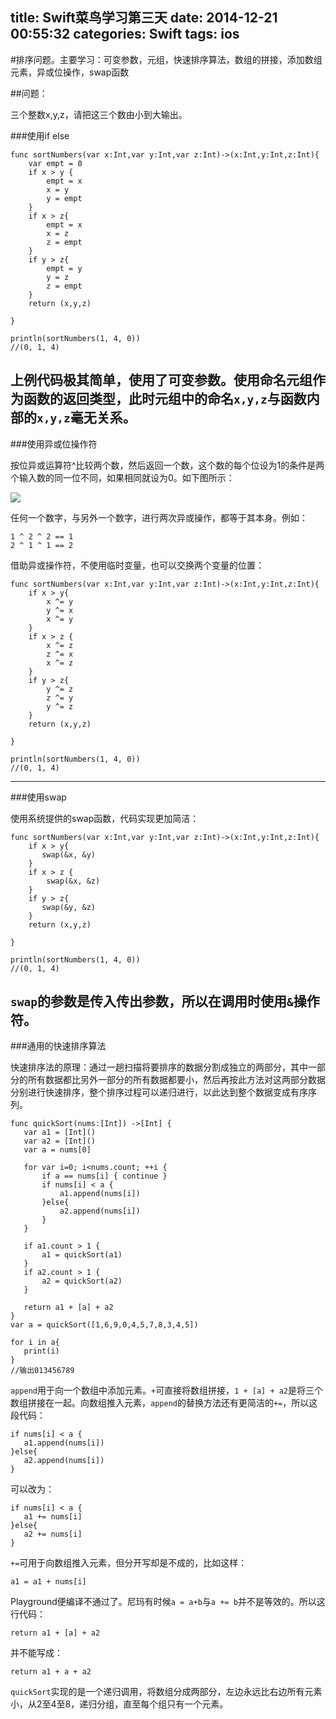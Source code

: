 title: Swift菜鸟学习第三天
date: 2014-12-21 00:55:32
categories: Swift
tags: ios
---
#排序问题。主要学习：可变参数，元组，快速排序算法，数组的拼接，添加数组元素，异或位操作，swap函数
<!-- more -->
##问题：

三个整数x,y,z，请把这三个数由小到大输出。

###使用if else

```
func sortNumbers(var x:Int,var y:Int,var z:Int)->(x:Int,y:Int,z:Int){
    var empt = 0
    if x > y {
        empt = x
        x = y
        y = empt
    }
    if x > z{
        empt = x
        x = z
        z = empt
    }
    if y > z{
        empt = y
        y = z
        z = empt
    }
    return (x,y,z)
    
}

println(sortNumbers(1, 4, 0))
//(0, 1, 4)
```
上例代码极其简单，使用了可变参数。使用命名元组作为函数的返回类型，此时元组中的命名`x,y,z`与函数内部的`x,y,z`毫无关系。
---
###使用异或位操作符

按位异或运算符^比较两个数，然后返回一个数，这个数的每个位设为1的条件是两个输入数的同一位不同，如果相同就设为0。如下图所示： 

![](http://yangxiaolei.qiniudn.com/bitwiseXOR_2x.png)

任何一个数字，与另外一个数字，进行两次异或操作，都等于其本身。例如：

```
1 ^ 2 ^ 2 == 1
2 ^ 1 ^ 1 == 2

```

借助异或操作符，不使用临时变量，也可以交换两个变量的位置：

```
func sortNumbers(var x:Int,var y:Int,var z:Int)->(x:Int,y:Int,z:Int){
    if x > y{
        x ^= y
        y ^= x
        x ^= y
    }
    if x > z {
        x ^= z
        z ^= x
        x ^= z
    }
    if y > z{
        y ^= z
        z ^= y
        y ^= z
    }
    return (x,y,z)
    
}

println(sortNumbers(1, 4, 0))
//(0, 1, 4)
```
---

###使用swap

使用系统提供的swap函数，代码实现更加简洁：

```
func sortNumbers(var x:Int,var y:Int,var z:Int)->(x:Int,y:Int,z:Int){
    if x > y{
       swap(&x, &y)
    }
    if x > z {
        swap(&x, &z)
    }
    if y > z{
       swap(&y, &z)
    }
    return (x,y,z)
    
}

println(sortNumbers(1, 4, 0))
//(0, 1, 4)

```

`swap`的参数是传入传出参数，所以在调用时使用`&`操作符。
---

###通用的快速排序算法

快速排序法的原理：通过一趟扫描将要排序的数据分割成独立的两部分，其中一部分的所有数据都比另外一部分的所有数据都要小，然后再按此方法对这两部分数据分别进行快速排序，整个排序过程可以递归进行，以此达到整个数据变成有序序列。

 ```
 func quickSort(nums:[Int]) ->[Int] {
    var a1 = [Int]()
    var a2 = [Int]()
    var a = nums[0]
    
    for var i=0; i<nums.count; ++i {
        if a == nums[i] { continue }
        if nums[i] < a {
            a1.append(nums[i])
        }else{
            a2.append(nums[i])
        }
    }
    
    if a1.count > 1 {
        a1 = quickSort(a1)
    }
    if a2.count > 1 {
        a2 = quickSort(a2)
    }
    
    return a1 + [a] + a2
}
var a = quickSort([1,6,9,0,4,5,7,8,3,4,5])

for i in a{
    print(i)
}
//输出013456789

 ```

 `append`用于向一个数组中添加元素。`+`可直接将数组拼接，`1 + [a] + a2`是将三个数组拼接在一起。向数组推入元素，`append`的替换方法还有更简洁的`+=`，所以这段代码：

 ```
 if nums[i] < a {
    a1.append(nums[i])
}else{
    a2.append(nums[i])
}
 ```

 可以改为：

 ```
 if nums[i] < a {
    a1 += nums[i]
}else{
    a2 += nums[i]
}
 ```

 `+=`可用于向数组推入元素，但分开写却是不成的，比如这样：

```
a1 = a1 + nums[i]

```
Playground便编译不通过了。尼玛有时候`a = a+b`与`a += b`并不是等效的。所以这行代码：

```
return a1 + [a] + a2
```

并不能写成：

```
return a1 + a + a2
```
`quickSort`实现的是一个递归调用，将数组分成两部分，左边永远比右边所有元素小，从2至4至8，递归分组，直至每个组只有一个元素。
